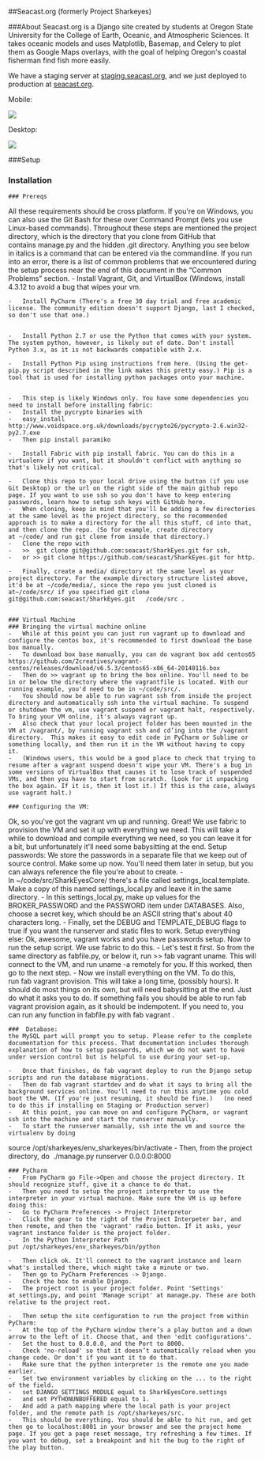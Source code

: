 ##Seacast.org
(formerly Project Sharkeyes)

###About
Seacast.org is a Django site created by students at Oregon State University for the College of Earth, Oceanic, and Atmospheric Sciences. It takes oceanic models and uses Matplotlib, Basemap, and Celery to plot them as Google Maps overlays, with the goal of helping Oregon's coastal fisherman find fish more easily.

We have a staging server at [staging.seacast.org](http://staging.seacast.org), and we just deployed to production at [seacast.org](http://seacast.org).

Mobile:

<img src="resources/ios_screenshot.png?raw=true">

Desktop:

<img src="resources/desktop_screenshot.png?raw=true">

###Setup

###	Installation
	###	Prereqs
All these requirements should be cross platform. If you're on Windows, you can also use the Git Bash for these over Command Prompt (lets you use Linux-based commands).
Throughout these steps are mentioned the project directory, which is the directory that you clone from GitHub that contains manage.py and the hidden .git directory.
Anything you see below in italics is a command that can be entered via the commandline.
If you run into an error, there is a list of common problems that we encountered during the setup process near the end of this document in the “Common Problems” section.
	-	Install Vagrant, Git, and VirtualBox (Windows, install 4.3.12 to avoid a bug that wipes your vm.

	-	Install PyCharm (There's a free 30 day trial and free academic license. The community edition doesn't support Django, last I checked, so don't use that one.)


	-	Install Python 2.7 or use the Python that comes with your system. The system python, however, is likely out of date. Don't install Python 3.x, as it is not backwards compatible with 2.x.

	-	Install Python Pip using instructions from here. (Using the get-pip.py script described in the link makes this pretty easy.) Pip is a tool that is used for installing python packages onto your machine.


	-	This step is likely Windows only. You have some dependencies you need to install before installing fabric:
	-	Install the pycrypto binaries with 
	-	easy_install http://www.voidspace.org.uk/downloads/pycrypto26/pycrypto-2.6.win32-py2.7.exe
	-	Then pip install paramiko

	-	Install Fabric with pip install fabric. You can do this in a virtualenv if you want, but it shouldn't conflict with anything so that's likely not critical.

	-	Clone this repo to your local drive using the button (if you use Git Desktop) or the url on the right side of the main github repo page. If you want to use ssh so you don't have to keep entering passwords, learn how to setup ssh keys with GitHub here.
	-	When cloning, keep in mind that you'll be adding a few directories at the same level as the project directory, so the recommended approach is to make a directory for the all this stuff, cd into that, and then clone the repo. (So for example, create directory at ~/code/ and run git clone from inside that directory.)
	-	Clone the repo with 
	-   >>	git clone git@github.com:seacast/SharkEyes.git for ssh,
	-   or >> git clone https://github.com/seacast/SharkEyes.git for http.

	-	Finally, create a media/ directory at the same level as your project directory. For the example directory structure listed above, it'd be at ~/code/media/, since the repo you just cloned is at~/code/src/ if you specified git clone git@github.com:seacast/SharkEyes.git   /code/src .


	###	Virtual Machine
	###	Bringing the virtual machine online
	-	While at this point you can just run vagrant up to download and configure the centos box, it's recommended to first download the base box manually.
	-	To download box base manually, you can do vagrant box add centos65 https://github.com/2creatives/vagrant-centos/releases/download/v6.5.3/centos65-x86_64-20140116.box
	-	Then do >> vagrant up to bring the box online. You'll need to be in or below the directory where the vagrantfile is located. With our running example, you'd need to be in ~/code/src/.
	-	You should now be able to run vagrant ssh from inside the project directory and automatically ssh into the virtual machine. To suspend or shutdown the vm, use vagrant suspend or vagrant halt, respectively. To bring your VM online, it's always vagrant up.
	-	Also check that your local project folder has been mounted in the VM at /vagrant/, by running vagrant ssh and cd’ing into the /vagrant directory.  This makes it easy to edit code in PyCharm or Sublime or something locally, and then run it in the VM without having to copy it.
	-	(Windows users, this would be a good place to check that trying to resume after a vagrant suspend doesn't wipe your VM. There's a bug in some versions of VirtualBox that causes it to lose track of suspended VMs, and then you have to start from scratch. (Look for it unpacking the box again. If it is, then it lost it.) If this is the case, always use vagrant halt.)

	###	Configuring the VM:
Ok, so you've got the vagrant vm up and running. Great! We use fabric to provision the VM and set it up with everything we need. This will take a while to download and compile everything we need, so you can leave it for a bit, but unfortunately it'll need some babysitting at the end.
Setup passwords:
We store the passwords in a separate file that we keep out of source control. Make some up now. You'll need them later in setup, but you can always reference the file you're about to create.
	-   In ~/code/src/SharkEyesCore/ there's a file called settings_local.template. Make a copy of this named settings_local.py and leave it in the same directory.
	-	In this settings_local.py, make up values for the BROKER_PASSWORD and the PASSWORD item under DATABASES. Also, choose a secret key, which should be an ASCII string that's about 40 characters long.
	-	Finally, set the DEBUG and TEMPLATE_DEBUG flags to true if you want the runserver and static files to work.
Setup everything else:
Ok, awesome, vagrant works and you have passwords setup. Now to run the setup script. We use fabric to do this.
	-	Let's test it first. So from the same directory as fabfile.py, or below it, run >> fab vagrant uname. This will connect to the VM, and run uname -a remotely for you. If this worked, then go to the next step.
	-	Now we install everything on the VM. To do this, run fab vagrant provision. This will take a long time, (possibly hours). It should do most things on its own, but will need babysitting at the end. Just do what it asks you to do. If something fails you should be able to run fab vagrant provision again, as it should be indempotent. If you need to, you can run any function in fabfile.py with fab vagrant <function name>.




    ###  Database:
    the MySQL part will prompt you to setup. Please refer to the complete documentation for this process. That documentation includes thorough explanation of how to setup passwords, which we do not want to have under version control but is helpful to use during your set-up.

	-	Once that finishes, do fab vagrant deploy to run the Django setup scripts and run the database migrations.
	-	Then do fab vagrant startdev and do what it says to bring all the background services online. You'll need to run this anytime you cold boot the VM. (If you're just resuming, it should be fine.)   (no need to do this if installing on Staging or Production server)
	-	At this point, you can move on and configure PyCharm, or vagrant ssh into the machine and start the runserver manually.
	-	To start the runserver manually, ssh into the vm and source the virtualenv by doing 
source /opt/sharkeyes/env_sharkeyes/bin/activate
	-	Then, from the project directory, do 
./manage.py runserver 0.0.0.0:8000


	###	PyCharm
	-	From PyCharm go File->Open and choose the project directory. It should recognize stuff, give it a chance to do that.
	-	Then you need to setup the project interpreter to use the interpreter in your virtual machine. Make sure the VM is up before doing this:
	-	Go to PyCharm Preferences -> Project Interpretor
	-	Click the gear to the right of the Project Interpeter bar, and then remote, and then the 'vagrant' radio button. If it asks, your vagrant instance folder is the project folder.
	-	In the Python Interpreter Path put /opt/sharkeyes/env_sharkeyes/bin/python

	-	Then click ok. It'll connect to the vagrant instance and learn what's installed there, which might take a minute or two.
	-	Then go to PyCharm Preferences -> Django.
	-	Check the box to enable Django.
	-	The project root is your project folder. Point 'Settings' at settings.py, and point 'Manage script' at manage.py. These are both relative to the project root.

	-	Then setup the site configuration to run the project from within PyCharm:
	-	At the top of the PyCharm window there’s a play button and a down arrow to the left of it. Choose that, and then 'edit configurations'.
	-	Set the host to 0.0.0.0, and the Port to 8000.
	-	Check 'no-reload' so that it doesn’t automatically reload when you change code. Or don't if you want it to do that.
	-	Make sure that the python interpreter is the remote one you made earlier.
	-	Set two environment variables by clicking on the ... to the right of the field.
	-	set DJANGO_SETTINGS_MODULE equal to SharkEyesCore.settings
	-	and set PYTHONUNBUFFERED equal to 1.
	-	And add a path mapping where the local path is your project folder, and the remote path is /opt/sharkeyes/src.
	-	This should be everything. You should be able to hit run, and get then go to localhost:8001 in your browser and see the project home page. If you get a page reset message, try refreshing a few times. If you want to debug, set a breakpoint and hit the bug to the right of the play button.

